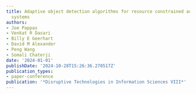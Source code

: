```yaml
---
title: Adaptive object detection algorithms for resource constrained autonomous robotic
  systems
authors:
- Joe Pappas
- Venkat R Dasari
- Billy E Geerhart
- David M Alexander
- Peng Wang
- Somali Chaterji
date: '2024-01-01'
publishDate: '2024-10-28T15:26:36.270517Z'
publication_types:
- paper-conference
publication: '*Disruptive Technologies in Information Sciences VIII*'
---
```

